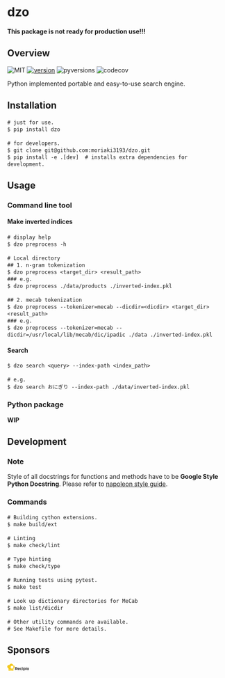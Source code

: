 # dzo
**This package is not ready for production use!!!**

## Overview
![MIT](https://img.shields.io/pypi/l/dzo.svg)
[![version](https://img.shields.io/pypi/v/dzo.svg)](https://pypi.org/project/dzo/)
![pyversions](https://img.shields.io/pypi/pyversions/dzo.svg)
![codecov](https://codecov.io/gh/moriaki3193/dzo/branch/master/graph/badge.svg)

Python implemented portable and easy-to-use search engine.

## Installation
```shell
# just for use.
$ pip install dzo

# for developers.
$ git clone git@github.com:moriaki3193/dzo.git
$ pip install -e .[dev]  # installs extra dependencies for development.
```

## Usage
### Command line tool
#### Make inverted indices
```shell
# display help
$ dzo preprocess -h

# Local directory
## 1. n-gram tokenization
$ dzo preprocess <target_dir> <result_path>
### e.g.
$ dzo preprocess ./data/products ./inverted-index.pkl

## 2. mecab tokenization
$ dzo preprocess --tokenizer=mecab --dicdir=<dicdir> <target_dir> <result_path>
### e.g.
$ dzo preprocess --tokenizer=mecab --dicdir=/usr/local/lib/mecab/dic/ipadic ./data ./inverted-index.pkl
```

#### Search
```shell
$ dzo search <query> --index-path <index_path>

# e.g.
$ dzo search おにぎり --index-path ./data/inverted-index.pkl
```

### Python package
**WIP**

## Development
### Note
Style of all docstrings for functions and methods have to be **Google Style Python Docstring**. Please refer to [napoleon style guide](https://sphinxcontrib-napoleon.readthedocs.io/en/latest/example_google.html).

### Commands
```shell
# Building cython extensions.
$ make build/ext

# Linting
$ make check/lint

# Type hinting
$ make check/type

# Running tests using pytest.
$ make test

# Look up dictionary directories for MeCab
$ make list/dicdir

# Other utility commands are available.
# See Makefile for more details.
```

## Sponsors
<div style='max-width: 50px;'>

[![Recipio Inc.](./.images/recipio-logo.png)](http://about.recipio.jp/)
</div>
